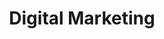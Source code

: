 ---
title: "Digital Marketing"
description: "Explore digital marketing and its potential to elevate your brand to new heights. Discover insights and innovative techniques to boost your online presence."
draft: false
---